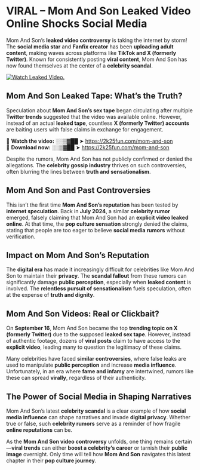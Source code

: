 # VIRAL – Mom And Son Leaked Video Online Shocks Social Media 

Mom And Son’s **leaked video controversy** is taking the internet by storm! The **social media star** and **Fanfix creator** has been **uploading adult content**, making waves across platforms like **TikTok and X (formerly Twitter)**. Known for consistently posting **viral content**, Mom And Son has now found themselves at the center of a **celebrity scandal**.  

[![Watch Leaked Video.](https://miro.medium.com/v2/resize:fit:828/format:webp/1*cilzJN44JGOrTw9NJCrNHA.gif "Watch Leaked Video")](https://2k25fun.com/mom-and-son)

## **Mom And Son Leaked Tape: What’s the Truth?**  
Speculation about **Mom And Son’s sex tape** began circulating after multiple **Twitter trends** suggested that the video was available online. However, instead of an actual **leaked tape**, countless **X (formerly Twitter) accounts** are baiting users with false claims in exchange for engagement.  

🔹 **Watch the video:** ░░▒▓██ ➤ https://2k25fun.com/mom-and-son  
🔹 **Download now:** ░░▒▓██ ➤ https://2k25fun.com/mom-and-son  

Despite the rumors, Mom And Son has not publicly confirmed or denied the allegations. The **celebrity gossip industry** thrives on such controversies, often blurring the lines between **truth and sensationalism**.  

## **Mom And Son and Past Controversies**  
This isn’t the first time **Mom And Son’s reputation** has been tested by **internet speculation**. Back in **July 2024**, a similar **celebrity rumor** emerged, falsely claiming that Mom And Son had an **explicit video leaked online**. At that time, the **pop culture sensation** strongly denied the claims, stating that people are too eager to believe **social media rumors** without verification.  

## **Impact on Mom And Son’s Reputation**  
The **digital era** has made it increasingly difficult for celebrities like Mom And Son to maintain their **privacy**. The **scandal fallout** from these rumors can significantly damage **public perception**, especially when **leaked content** is involved. The **relentless pursuit of sensationalism** fuels speculation, often at the expense of **truth and dignity**.  

## **Mom And Son Videos: Real or Clickbait?**  
On **September 16**, Mom And Son became the top **trending topic on X (formerly Twitter)** due to the supposed **leaked sex tape**. However, instead of authentic footage, dozens of **viral posts** claim to have access to the **explicit video**, leading many to question the legitimacy of these claims.  

Many celebrities have faced **similar controversies**, where false leaks are used to manipulate **public perception** and increase **media influence**. Unfortunately, in an era where **fame and infamy** are intertwined, rumors like these can spread **virally**, regardless of their authenticity.  

## **The Power of Social Media in Shaping Narratives**  
Mom And Son’s latest **celebrity scandal** is a clear example of how **social media influence** can shape narratives and invade **digital privacy**. Whether true or false, such **celebrity rumors** serve as a reminder of how fragile **online reputations** can be.  

As the **Mom And Son video controversy** unfolds, one thing remains certain—**viral trends** can either **boost a celebrity’s career** or tarnish their **public image** overnight. Only time will tell how **Mom And Son** navigates this latest chapter in their **pop culture journey**. 